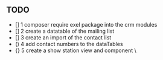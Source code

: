 ## TODO
- [] 1 composer require exel package into the crm modules 
- [] 2 create a datatable of the mailing list 
- [] 3 create an import of the contact list
- () 4 add contact numbers to the dataTables 
- {} 5 create a show station view and component 
\\